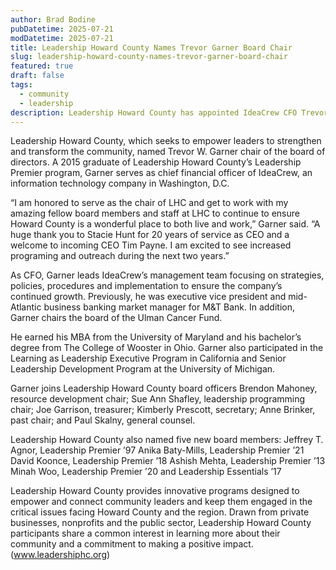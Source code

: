 ```yaml
---
author: Brad Bodine
pubDatetime: 2025-07-21
modDatetime: 2025-07-21
title: Leadership Howard County Names Trevor Garner Board Chair
slug: leadership-howard-county-names-trevor-garner-board-chair
featured: true
draft: false
tags:
  - community
  - leadership
description: Leadership Howard County has appointed IdeaCrew CFO Trevor W. Garner as board chair, along with five new board members, as the organization continues its mission of empowering community leaders.
---
```


Leadership Howard County, which seeks to empower leaders to strengthen and transform the community, named Trevor W. Garner chair of the board of directors. A 2015 graduate of Leadership Howard County’s Leadership Premier program, Garner serves as chief financial officer of IdeaCrew, an information technology company in Washington, D.C.

“I am honored to serve as the chair of LHC and get to work with my amazing fellow board members and staff at LHC to continue to ensure Howard County is a wonderful place to both live and work,” Garner said. “A huge thank you to Stacie Hunt for 20 years of service as CEO and a welcome to incoming CEO Tim Payne. I am excited to see increased programing and outreach during the next two years.”

As CFO, Garner leads IdeaCrew’s management team focusing on strategies, policies, procedures and implementation to ensure the company’s continued growth. Previously, he was executive vice president and mid-Atlantic business banking market manager for M&T Bank. In addition, Garner chairs the board of the Ulman Cancer Fund.

He earned his MBA from the University of Maryland and his bachelor’s degree from The College of Wooster in Ohio. Garner also participated in the Learning as Leadership Executive Program in California and Senior Leadership Development Program at the University of Michigan.

Garner joins Leadership Howard County board officers Brendon Mahoney, resource development chair; Sue Ann Shafley, leadership programming chair; Joe Garrison, treasurer; Kimberly Prescott, secretary; Anne Brinker, past chair; and Paul Skalny, general counsel.

Leadership Howard County also named five new board members:
Jeffrey T. Agnor, Leadership Premier ’97
Anika Baty-Mills, Leadership Premier ’21
David Koonce, Leadership Premier ’18
Ashish Mehta, Leadership Premier ’13
Minah Woo, Leadership Premier ’20 and Leadership Essentials ’17

Leadership Howard County provides innovative programs designed to empower and connect community leaders and keep them engaged in the critical issues facing Howard County and the region. Drawn from private businesses, nonprofits and the public sector, Leadership Howard County participants share a common interest in learning more about their community and a commitment to making a positive impact. (www.leadershiphc.org)
